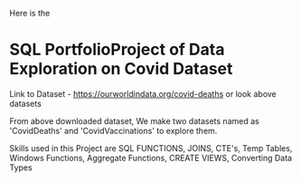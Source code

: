 Here is the 

# SQL PortfolioProject of Data Exploration on Covid Dataset

Link to Dataset - https://ourworldindata.org/covid-deaths or look above datasets

From above downloaded dataset, We make two datasets named as 'CovidDeaths' and 'CovidVaccinations' to explore them.

Skills used in this Project are SQL FUNCTIONS, JOINS, CTE's, Temp Tables, Windows Functions, Aggregate Functions, CREATE VIEWS, Converting Data Types
